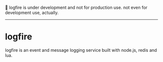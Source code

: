 :construction: logfire is under development and not for production use. not even for development use, actually.

---

logfire
=======

logfire is an event and message logging service built with node.js, redis and lua.
